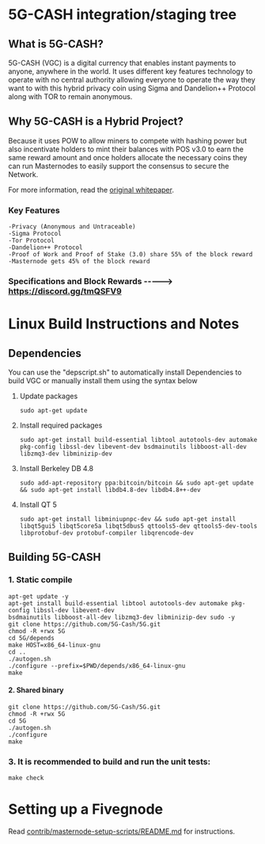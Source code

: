 5G-CASH integration/staging tree
===========================

What is 5G-CASH?
----------------
5G-CASH (VGC) is a digital currency that enables instant payments to anyone, anywhere in the world. It uses different key features technology to operate with no central authority allowing everyone to operate the way they want to with this hybrid privacy coin using Sigma and Dandelion++ Protocol along with TOR to remain anonymous.

Why 5G-CASH is a Hybrid Project?
-------------------------------
Because it uses POW to allow miners to compete with hashing power but also incentivate holders to mint their balances with POS v3.0 to earn the same reward amount and once holders allocate the necessary coins they can run Masternodes to easily support the consensus to secure the Network.

For more information, read the
[original whitepaper](https://fiveg.cash/wp-content/uploads/2021/09/5G-CASH-Whitepaper.pdf).



### Key Features
    -Privacy (Anonymous and Untraceable)
    -Sigma Protocol 
    -Tor Protocol
    -Dandelion++ Protocol
    -Proof of Work and Proof of Stake (3.0) share 55% of the block reward
    -Masternode gets 45% of the block reward

### Specifications and Block Rewards -----> https://discord.gg/tmQSFV9


Linux Build Instructions and Notes
==================================

Dependencies
----------------------
You can use the "depscript.sh" to automatically install Dependencies to build VGC or manually install them using the syntax below

1.  Update packages

        sudo apt-get update

2.  Install required packages
        
        sudo apt-get install build-essential libtool autotools-dev automake pkg-config libssl-dev libevent-dev bsdmainutils libboost-all-dev libzmq3-dev libminizip-dev

3.  Install Berkeley DB 4.8

        sudo add-apt-repository ppa:bitcoin/bitcoin && sudo apt-get update && sudo apt-get install libdb4.8-dev libdb4.8++-dev
    
5.  Install QT 5

        sudo apt-get install libminiupnpc-dev && sudo apt-get install libqt5gui5 libqt5core5a libqt5dbus5 qttools5-dev qttools5-dev-tools libprotobuf-dev protobuf-compiler libqrencode-dev
        
        

Building 5G-CASH
----------------------
### 1. Static compile
    
    apt-get update -y
    apt-get install build-essential libtool autotools-dev automake pkg-config libssl-dev libevent-dev 
    bsdmainutils libboost-all-dev libzmq3-dev libminizip-dev sudo -y
    git clone https://github.com/5G-Cash/5G.git
    chmod -R +rwx 5G 
    cd 5G/depends
    make HOST=x86_64-linux-gnu
    cd ..
    ./autogen.sh
    ./configure --prefix=$PWD/depends/x86_64-linux-gnu
    make 


#### 2. Shared binary
    git clone https://github.com/5G-Cash/5G.git
    chmod -R +rwx 5G
    cd 5G
    ./autogen.sh
    ./configure
    make
    
### 3.  It is recommended to build and run the unit tests:
    make check


Setting up a Fivegnode
==================================

Read [contrib/masternode-setup-scripts/README.md](contrib/masternode-setup-scripts/README.md) for instructions.
